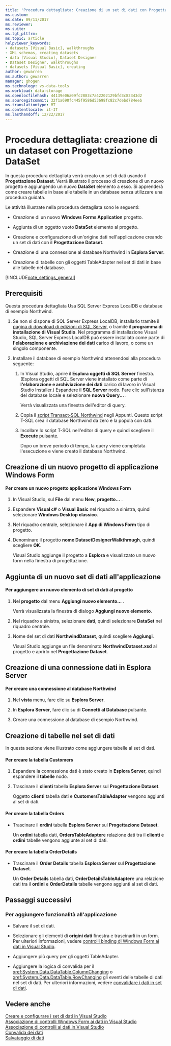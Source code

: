 ```yaml
---
title: 'Procedura dettagliata: Creazione di un set di dati con Progettazione Dataset | Documenti Microsoft'
ms.custom: 
ms.date: 09/11/2017
ms.reviewer: 
ms.suite: 
ms.tgt_pltfrm: 
ms.topic: article
helpviewer_keywords:
- datasets [Visual Basic], walkthroughs
- XML schemas, creating datasets
- data [Visual Studio], Dataset Designer
- Dataset Designer, walkthroughs
- datasets [Visual Basic], creating
author: gewarren
ms.author: gewarren
manager: ghogen
ms.technology: vs-data-tools
ms.workload: data-storage
ms.openlocfilehash: 44139e06a09fc2883c7a42202129bfd3c82343d2
ms.sourcegitcommit: 32f1a690fc445f9586d53698fc82c7debd784eeb
ms.translationtype: MT
ms.contentlocale: it-IT
ms.lasthandoff: 12/22/2017
---
```

# <a name="walkthrough-creating-a-dataset-with-the-dataset-designer"></a>Procedura dettagliata: creazione di un dataset con Progettazione DataSet

In questa procedura dettagliata verrà creato un set di dati usando il **Progettazione Dataset**. Verrà illustrato il processo di creazione di un nuovo progetto e aggiungendo un nuovo **DataSet** elemento a esso. Si apprenderà come creare tabelle in base alle tabelle in un database senza utilizzare una procedura guidata.  

Le attività illustrate nella procedura dettagliata sono le seguenti:  

-   Creazione di un nuovo **Windows Forms Application** progetto.  

-   Aggiunta di un oggetto vuoto **DataSet** elemento al progetto.  

-   Creazione e configurazione di un'origine dati nell'applicazione creando un set di dati con il **Progettazione Dataset**.  
 
-   Creazione di una connessione al database Northwind in **Esplora Server**.  

-   Creazione di tabelle con gli oggetti TableAdapter nel set di dati in base alle tabelle nel database.  

[!INCLUDE[note_settings_general](../data-tools/includes/note_settings_general_md.md)]  
  
## <a name="prerequisites"></a>Prerequisiti  
Questa procedura dettagliata Usa SQL Server Express LocalDB e database di esempio Northwind.  
  
1.  Se non si dispone di SQL Server Express LocalDB, installarlo tramite il [pagina di download di edizioni di SQL Server](https://www.microsoft.com/en-us/server-cloud/Products/sql-server-editions/sql-server-express.aspx), o tramite il **programma di installazione di Visual Studio**. Nel programma di installazione Visual Studio, SQL Server Express LocalDB può essere installato come parte di **l'elaborazione e archiviazione dei dati** carico di lavoro, o come un singolo componente.  
  
2.  Installare il database di esempio Northwind attenendosi alla procedura seguente:  

    1. In Visual Studio, aprire il **Esplora oggetti di SQL Server** finestra. (Esplora oggetti di SQL Server viene installato come parte di **l'elaborazione e archiviazione dei dati** carico di lavoro in Visual Studio Installer.) Espandere il **SQL Server** nodo. Fare clic sull'istanza del database locale e selezionare **nuova Query...** .  

       Verrà visualizzata una finestra dell'editor di query.  

    2. Copia il [script Transact-SQL Northwind](https://github.com/MicrosoftDocs/visualstudio-docs/blob/master/docs/data-tools/samples/northwind.sql?raw=true) negli Appunti. Questo script T-SQL crea il database Northwind da zero e la popola con dati.  

    3. Incollare lo script T-SQL nell'editor di query e quindi scegliere il **Execute** pulsante.  

       Dopo un breve periodo di tempo, la query viene completata l'esecuzione e viene creato il database Northwind.  
  
## <a name="creating-a-new-windows-forms-application-project"></a>Creazione di un nuovo progetto di applicazione Windows Form  
  
#### <a name="to-create-a-new-windows-forms-application-project"></a>Per creare un nuovo progetto applicazione Windows Form  
  
1. In Visual Studio, sul **File** dal menu **New**, **progetto...** .  
  
2. Espandere **Visual c#** o **Visual Basic** nel riquadro a sinistra, quindi selezionare **Windows Desktop classico**.  

3. Nel riquadro centrale, selezionare il **App di Windows Form** tipo di progetto.  

4. Denominare il progetto **nome DatasetDesignerWalkthrough**, quindi scegliere **OK**.  
  
     Visual Studio aggiunge il progetto a **Esplora** e visualizzato un nuovo form nella finestra di progettazione.  
  
## <a name="adding-a-new-dataset-to-the-application"></a>Aggiunta di un nuovo set di dati all'applicazione  
  
#### <a name="to-add-a-new-dataset-item-to-the-project"></a>Per aggiungere un nuovo elemento di set di dati al progetto  
  
1.  Nel **progetto** dal menu **Aggiungi nuovo elemento...** .  
  
     Verrà visualizzata la finestra di dialogo **Aggiungi nuovo elemento**.  
  
2.  Nel riquadro a sinistra, selezionare **dati**, quindi selezionare **DataSet** nel riquadro centrale.  
  
3.  Nome del set di dati **NorthwindDataset**, quindi scegliere **Aggiungi**.  
  
     Visual Studio aggiunge un file denominato **NorthwindDataset.xsd** al progetto e aprirlo nel **Progettazione Dataset**.  
  
## <a name="creating-a-data-connection-in-server-explorer"></a>Creazione di una connessione dati in Esplora Server  
  
#### <a name="to-create-a-connection-to-the-northwind-database"></a>Per creare una connessione al database Northwind  
  
1.  Nel **vista** menu, fare clic su **Esplora Server**.  
  
2.  In **Esplora Server**, fare clic su di **Connetti al Database** pulsante.  
  
3.  Creare una connessione al database di esempio Northwind.  
  
## <a name="creating-the-tables-in-the-dataset"></a>Creazione di tabelle nel set di dati  
In questa sezione viene illustrato come aggiungere tabelle al set di dati.  
  
#### <a name="to-create-the-customers-table"></a>Per creare la tabella Customers  
  
1.  Espandere la connessione dati è stato creato in **Esplora Server**, quindi espandere il **tabelle** nodo.  
  
2.  Trascinare il **clienti** tabella **Esplora Server** sul **Progettazione Dataset**.  
  
     Oggetto **clienti** tabella dati e **CustomersTableAdapter** vengono aggiunti al set di dati.  
  
#### <a name="to-create-the-orders-table"></a>Per creare la tabella Orders  
  
-   Trascinare il **ordini** tabella **Esplora Server** sul **Progettazione Dataset**.  
  
     Un **ordini** tabella dati, **OrdersTableAdapter**e relazione dati tra il **clienti** e **ordini** tabelle vengono aggiunte al set di dati.  
  
#### <a name="to-create-the-orderdetails-table"></a>Per creare la tabella OrderDetails  
  
-   Trascinare il **Order Details** tabella **Esplora Server** sul **Progettazione Dataset**.  
  
     Un **Order Details** tabella dati, **OrderDetailsTableAdapter**e una relazione dati tra il **ordini** e **OrderDetails** tabelle vengono aggiunti al set di dati.  
  
## <a name="next-steps"></a>Passaggi successivi  
  
### <a name="to-add-functionality-to-your-application"></a>Per aggiungere funzionalità all'applicazione  
  
-   Salvare il set di dati.  
  
-   Selezionare gli elementi di **origini dati** finestra e trascinarli in un form. Per ulteriori informazioni, vedere [controlli binding di Windows Form ai dati in Visual Studio](../data-tools/bind-windows-forms-controls-to-data-in-visual-studio.md).  
  
-   Aggiungere più query per gli oggetti TableAdapter. 
  
-   Aggiungere la logica di convalida per il <xref:System.Data.DataTable.ColumnChanging> o <xref:System.Data.DataTable.RowChanging> gli eventi delle tabelle di dati nel set di dati. Per ulteriori informazioni, vedere [convalidare i dati in set di dati](../data-tools/validate-data-in-datasets.md).  
  
## <a name="see-also"></a>Vedere anche
[Creare e configurare i set di dati in Visual Studio](../data-tools/create-and-configure-datasets-in-visual-studio.md)  
[Associazione di controlli Windows Form ai dati in Visual Studio](../data-tools/bind-windows-forms-controls-to-data-in-visual-studio.md)   
[Associazione di controlli ai dati in Visual Studio](../data-tools/bind-controls-to-data-in-visual-studio.md)   
[Convalida dei dati](../data-tools/validate-data-in-datasets.md)   
[Salvataggio di dati](../data-tools/saving-data.md)